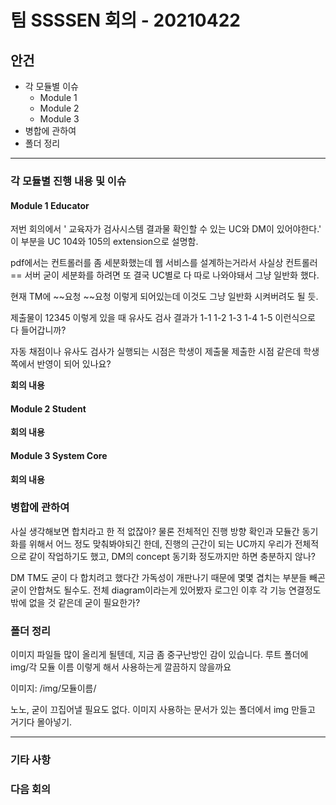 # 팀 SSSSEN 회의 - 20210422

## 안건 

+ 각 모듈별 이슈
  + Module 1
  + Module 2
  + Module 3
+ 병합에 관하여
+ 폴더 정리

--------

### 각 모듈별 진행 내용 및 이슈

#### Module 1 Educator

저번 회의에서 
' 교육자가 검사시스템 결과물 확인할 수 있는 UC와 DM이 있어야한다.'
이 부분을 UC 104와 105의 extension으로 설명함. 

pdf에서는 컨트롤러를 좀 세분화했는데
웹 서비스를 설계하는거라서 사실상 컨트롤러 == 서버
굳이 세분화를 하려면 또 결국 UC별로 다 따로 나와야돼서 그냥 일반화 했다.

현재 TM에 ~~요청  ~~요청 이렇게 되어있는데 이것도 그냥 일반화 시켜버려도 될 듯.

제출물이 12345 이렇게 있을 때
유사도 검사 결과가 1-1 1-2 1-3 1-4 1-5 이런식으로 다 들어갑니까?

자동 채점이나 유사도 검사가 실행되는 시점은 학생이 제출물 제출한 시점 같은데
학생쪽에서 반영이 되어 있나요?

__회의 내용__



#### Module 2 Student



__회의 내용__



#### Module 3 System Core



__회의 내용__



### 병합에 관하여

사실 생각해보면 합치라고 한 적 없잖아?
물론 전체적인 진행 방향 확인과 모듈간 동기화를 위해서 어느 정도 맞춰봐야되긴 한데,
진행의 근간이 되는 UC까지 우리가 전체적으로 같이 작업하기도 했고,
DM의 concept 동기화 정도까지만 하면 충분하지 않나?

DM TM도 굳이 다 합치려고 했다간 가독성이 개판나기 때문에  몇몇 겹치는 부분들 빼곤 굳이 안합쳐도 될수도.
전체 diagram이라는게 있어봤자 로그인 이후 각 기능 연결정도밖에 없을 것 같은데 굳이 필요한가?



### 폴더 정리

이미지 파일들 많이 올리게 될텐데, 지금 좀 중구난방인 감이 있습니다.
루트 폴더에 img/각 모듈 이름 이렇게 해서 사용하는게 깔끔하지 않을까요

이미지: /img/모듈이름/ 

노노, 굳이 끄집어낼 필요도 없다. 
이미지 사용하는 문서가 있는 폴더에서 img 만들고 거기다 몰아넣기.




-------

### 기타 사항



### 다음 회의

